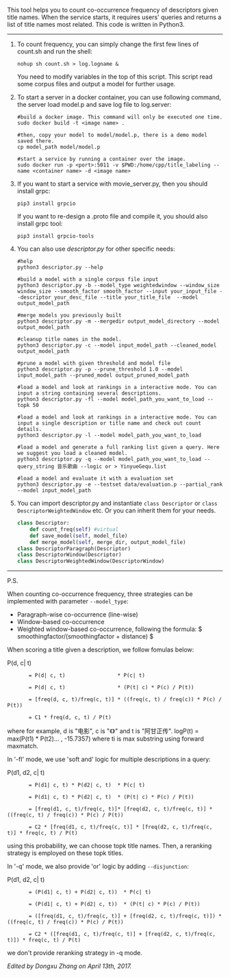 
This tool helps you to count co-occurrence frequency of descriptors given title names.
When the service starts, it requires users' queries and returns a list of title names most related.
This code is written in Python3.

----

1. To count frequency, you can simply change the first few lines of count.sh and run the shell:

   ```shell
   nohup sh count.sh > log.logname &
   ```
   You need to modify variables in the top of this script. 
   This script read some corpus files and output a model for further usage.
   
2. To start a server in a docker container, you can use following command, the server load model.p and save log file to log.server:
   ```shell
   #build a docker image. This command will only be executed one time. 
   sudo docker build -t <image name> .

   #then, copy your model to model/model.p, there is a demo model saved there.
   cp model_path model/model.p
    
   #start a service by running a container over the image.
   sudo docker run -p <port>:5011 -v $PWD:/home/cpp/title_labeling --name <container name> -d <image name>
   ```
3. If you want to start a service with movie_server.py, then you should install grpc: 
   ```shell
   pip3 install grpcio
   ```
   
   If you want to re-design a .proto file and compile it, you should also install grpc tool:
   ```shell
   pip3 install grpcio-tools
   ```
4. You can also use *descriptor.py* for other specific needs:

   ```shell
   #help
   python3 descriptor.py --help

   #build a model with a single corpus file input
   python3 descriptor.py -b --model_type weightedwindow --window_size window_size --smooth_factor smooth_factor --input your_input_file --descriptor your_desc_file --title your_title_file  --model output_model_path
   
   #merge models you previously built
   python3 descriptor.py -m --mergedir output_model_directory --model output_model_path 

   #cleanup title names in the model.
   python3 descriptor.py -c --model input_model_path --cleaned_model output_model_path

   #prune a model with given threshold and model file
   python3 descriptor.py -p --prune_threshold 1.0 --model input_model_path --pruned_model output_pruned_model_path
   
   #load a model and look at rankings in a interactive mode. You can input a string containing several descriptions.
   python3 descriptor.py -fl --model model_path_you_want_to_load --topk 50

   #load a model and look at rankings in a interactive mode. You can input a single description or title name and check out count details.
   python3 descriptor.py -l --model model_path_you_want_to_load 

   #load a model and generate a full ranking list given a query. Here we suggest you load a cleaned model.
   python3 descriptor.py -q --model model_path_you_want_to_load --query_string 音乐歌曲 --logic or > YinyueGequ.list 

   #load a model and evaluate it with a evaluation set
   python3 descriptor.py -e --testset data/evaluation.p --partial_rank --model input_model_path
   ```

5. You can import descriptor.py and instantiate `class Descriptor` or `class DescriptorWeightedWindow`  etc. Or you can inherit them for your needs.

   ```python
   class Descriptor:
       def count_freq(self) #virtual
       def save_model(self, model_file)
       def merge_model(self, merge_dir, output_model_file)
   class DescriptorParagraph(Descriptor)
   class DescriptorWindow(Descriptor)
   class DescriptorWeightedWindow(DescriptorWindow)
   ```
----

P.S. 

When counting co-occurrence frequency, three strategies can be implemented with parameter `--model_type`: 
* Paragraph-wise co-occurrence (line-wise)
* Window-based co-occurrence
* Weighted window-based co-occurrence, following the formula: $ smoothingfactor/(smoothingfactor + distance) $

When scoring a title given a description, we follow fomulas below:

P(d, c| t) 
           
           = P(d| c, t)                 * P(c| t) 

           = P(d| c, t)                 * (P(t| c) * P(c) / P(t))

           = [freq(d, c, t)/freq(c, t)] * ((freq(c, t) / freq(c)) * P(c) / P(t))

           = C1 * freq(d, c, t) / P(t)

where for example, d is "电影", c is "《》" and t is "阿甘正传". 
logP(t) = max(P(t1) * P(t2)... , -15.7357) where ti is max substring using forward maxmatch. 

In '-fl' mode, we use 'soft and' logic for multiple descriptions in a query:

P(d1, d2, c| t)

           = P(d1| c, t) * P(d2| c, t)  * P(c| t) 

           = P(d1| c, t) * P(d2| c, t)  * (P(t| c) * P(c) / P(t))

           = [freq(d1, c, t)/freq(c, t)]* [freq(d2, c, t)/freq(c, t)] * ((freq(c, t) / freq(c)) * P(c) / P(t))

           = C2 * [freq(d1, c, t)/freq(c, t)] * [freq(d2, c, t)/freq(c, t)] * freq(c, t) / P(t)

using this probability, we can choose topk title names. Then, a reranking strategy is employed on these topk titles. 

In '-q' mode, we also provide 'or' logic by adding `--disjunction`:

P(d1, d2, c| t)

           = (P(d1| c, t) + P(d2| c, t))  * P(c| t) 

           = (P(d1| c, t) + P(d2| c, t))  * (P(t| c) * P(c) / P(t))

           = ([freq(d1, c, t)/freq(c, t)] + [freq(d2, c, t)/freq(c, t)]) * ((freq(c, t) / freq(c)) * P(c) / P(t))

           = C2 * ([freq(d1, c, t)/freq(c, t)] + [freq(d2, c, t)/freq(c, t)]) * freq(c, t) / P(t)

we don't provide reranking strategy in -q mode.

*Edited by Dongxu Zhang on April 13th, 2017.*
   ​
